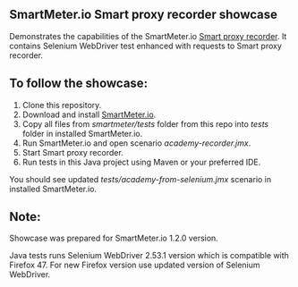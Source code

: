 SmartMeter.io Smart proxy recorder showcase
-------------------------------------------
Demonstrates the capabilities of the SmartMeter.io [Smart proxy recorder](https://www.smartmeter.io/documentation#toc-smart-proxy-recorder).
It contains Selenium WebDriver test enhanced with requests to Smart proxy recorder.

To follow the showcase:
-----------------------
1. Clone this repository.
1. Download and install [SmartMeter.io](https://www.smartmeter.io/download).
1. Copy all files from *smartmeter/tests* folder from this repo into *tests* folder in installed SmartMeter.io.
1. Run SmartMeter.io and open scenario *academy-recorder.jmx*.
1. Start Smart proxy recorder.
1. Run tests in this Java project using Maven or your preferred IDE.
 
You should see updated *tests/academy-from-selenium.jmx* scenario in installed SmartMeter.io.

Note:
-------------------

Showcase was prepared for SmartMeter.io 1.2.0 version.

Java tests runs Selenium WebDriver 2.53.1 version which is compatible with Firefox 47. For new Firefox version use updated version of Selenium WebDriver.